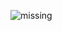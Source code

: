 ![missing](https://user-images.githubusercontent.com/19548834/28010730-1cf09f2c-6560-11e7-91f4-759c182d9a32.jpg)
